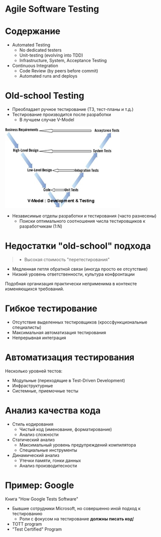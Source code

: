 # Agile Software Testing

# Содержание

  - Automated Testing
    - No dedicated testers
    - Unit-testing (evolving into TDD)
    - Infrastructure, System, Acceptance Testing
  - Continuous Integration
    - Code Review (by peers before commit)
    - Automated runs and deploys

# Old-school Testing

  - Преобладает ручное тестирование (ТЗ, тест-планы и т.д.)
  - Тестирование производится после разработки
    - В лучшем случае V-Model

![](./pix/SoftwareDevelopmentV-Model.jpg)

  - Независимые отделы разработки и тестирования (часто разнесены)
    - Поиски оптимального соотношения числа тестировщиков к разработчикам (1:N)

# Недостатки "old-school" подхода

> - Высокая стоимость "перетестирования"
  - Медленная петля обратной связи (иногда просто ее отсутствие)
  - Низкий уровень ответственности, культура конфронтации

Подобная организация практически неприменима в контексте изменяющихся
требований.

# Гибкое тестирование

  - Отсутствие выделенных тестировщиков (кроссфункциональные специалисты)
  - Максимальная автоматизация тестирования
  - Непрерывная интеграция

# Автоматизация тестирования

Несколько уровней тестов:

  - Модульные (переходящие в Test-Driven Development)
  - Инфраструктурные
  - Системные, приемочные тесты

# Анализ качества кода

  - Стиль кодирования
    - Чистый код (именование, форматирование)
    - Анализ сложности
  - Статический анализ
    - Максимальный уровень предупреждений компилятора
    - Специальные инструменты
  - Динамический анализ
    - Утечки памяти, гонки данных
    - Анализ производитесности

# Пример: Google

Книга "How Google Tests Software"

  - Бывшие сотрудники Microsoft, но совершенно иной подход к тестированию
    - Роли с фокусом на тестирование __должны писать код__!
  - TOTT program
  - "Test Certified" Program
